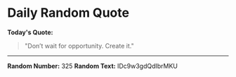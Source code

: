 # Daily Random Quote

**Today's Quote:**
> "Don’t wait for opportunity. Create it."

---

**Random Number:** 325
**Random Text:** IDc9w3gdQdIbrMKU
